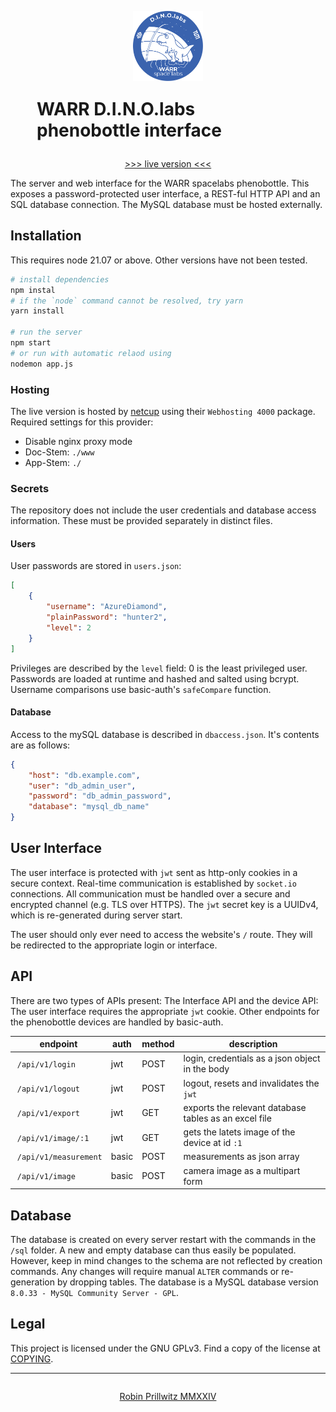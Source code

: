 
<div style="display:flex; flex-direction: column; align-items: center; margin:1em">
    <img style="height: 8em" src="./www/private/assets/dinolabsBlue.svg"/>
    <h1 style="margin: 1em">WARR D.I.N.O.labs phenobottle interface</h1>
    <a href="https://warr.robin-prillwitz.de">>>> live version <<<</a>
</div>

The server and web interface for the WARR spacelabs phenobottle.
This exposes a password-protected user interface, a REST-ful HTTP API and an SQL database connection.
The MySQL database must be hosted externally.

## Installation

This requires node 21.07 or above.
Other versions have not been tested.

```bash
# install dependencies
npm instal
# if the `node` command cannot be resolved, try yarn
yarn install

# run the server
npm start
# or run with automatic relaod using
nodemon app.js
```


### Hosting

The live version is hosted by [netcup](https://www.netcup.de) using their `Webhosting 4000` package.
Required settings for this provider:

- Disable nginx proxy mode
- Doc-Stem: `./www`
- App-Stem: `./`

### Secrets

The repository does not include the user credentials and database access information.
These must be provided separately in distinct files.

#### Users

User passwords are stored in `users.json`:
```json
[
    {
        "username": "AzureDiamond",
        "plainPassword": "hunter2",
        "level": 2
    }
]
```
Privileges are described by the `level` field:
0 is the least privileged user.
Passwords are loaded at runtime and hashed and salted using bcrypt.
Username comparisons use basic-auth's `safeCompare` function.

#### Database

Access to the mySQL database is described in `dbaccess.json`. It's contents are as follows:
````json
{
    "host": "db.example.com",
    "user": "db_admin_user",
    "password": "db_admin_password",
    "database": "mysql_db_name"
}
````

## User Interface

The user interface is protected with `jwt` sent as http-only cookies in a secure context.
Real-time communication is established by `socket.io` connections.
All communication must be handled over a secure and encrypted channel (e.g. TLS over HTTPS).
The `jwt` secret key is a UUIDv4, which is re-generated during server start.

The user should only ever need to access the website's `/` route.
They will be redirected to the appropriate login or interface.

## API

There are two types of APIs present: The Interface API and the device API:
The user interface requires the appropriate `jwt` cookie.
Other endpoints for the phenobottle devices are handled by basic-auth.

| endpoint  | auth| method | description |
| --------- | ---- | ------ | ----------- |
| `/api/v1/login ` | jwt | POST | login, credentials as a json object in the body |
| `/api/v1/logout` | jwt | POST | logout, resets and invalidates the `jwt` |
| `/api/v1/export` | jwt | GET | exports the relevant database tables as an excel file |
| `/api/v1/image/:1` | jwt | GET | gets the latets image of the device at id `:1` |
| `/api/v1/measurement` | basic | POST | measurements as json array |
| `/api/v1/image` | basic | POST | camera image as a multipart form |

## Database

The database is created on every server restart with the commands in the `/sql` folder.
A new and empty database can thus easily be populated.
However, keep in mind changes to the schema are not reflected by creation commands.
Any changes will require manual `ALTER` commands or re-generation by dropping tables.
The database is a MySQL database version `8.0.33 - MySQL Community Server - GPL`.

## Legal

This project is licensed under the GNU GPLv3.
Find a copy of the license at [COPYING](./COPYING).

---

<div style="display:flex; flex-direction: column; align-items: center; margin:2em">
    <a href="https://robin-prillwitz.de">Robin Prillwitz MMXXIV</a>
</div>
